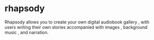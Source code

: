 # rhapsody
Rhapsody allows you to create your own digital audiobook gallery , with users writing their own stories accompanied with images , background music  , and narration.
